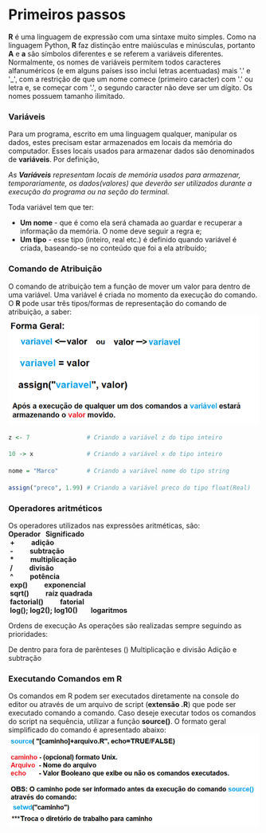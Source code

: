 # Primeiros passos
**R** é uma linguagem de expressão com uma sintaxe muito simples. Como na linguagem Python, **R** faz distinção entre maiúsculas e minúsculas, portanto **A** e **a** são símbolos diferentes e se referem a variáveis diferentes.
Normalmente, os nomes de variáveis permitem todos caracteres alfanuméricos (e em alguns países isso inclui letras acentuadas) mais '.' e '_', com a restrição de que um nome comece (primeiro caracter) com '.' ou letra e, se começar com '.', o segundo caracter não deve ser um dígito. Os nomes possuem tamanho ilimitado.

### Variáveis

Para um programa, escrito em uma linguagem qualquer, manipular os dados, estes precisam estar armazenados em locais da memória do computador. Esses locais usados para armazenar dados são denominados de **variáveis**. Por definição,

*As **Variáveis** representam locais de memória usados para armazenar, temporariamente, os dados(valores) que deverão ser utilizados durante a execução do programa ou na seção do terminal.*

Toda variável tem que ter:

+ <b>Um nome</b> - que é como ela será chamada ao guardar e recuperar a informação da memória. O nome deve seguir a regra e;
+ <b>Um tipo</b> - esse tipo (inteiro, real etc.) é definido quando variável é criada, baseando-se no conteúdo que foi a ela atribuído; 

### Comando de Atribuição

O comando de atribuição tem a função de mover um valor para dentro de uma variável. Uma variável é criada no momento da execução do comando. O **R** pode usar três tipos/formas de representação do comando de atribuição, a saber:<br>
![atribuicao](/markdowns/imagens/atribuicao.png)

``` R
z <- 7                # Criando a variável z do tipo inteiro

10 -> x               # Criando a variável x do tipo inteiro

nome = "Marco"        # Criando a variável nome do tipo string

assign("preco", 1.99) # Criando a variável preco do tipo float(Real)
```
### Operadores aritméticos
Os operadores utilizados nas expressões aritméticas, são:<br>
<b>Operador&nbsp;&nbsp;&nbsp;Significado<br>
&nbsp;+&nbsp;&nbsp;&nbsp;&nbsp;&nbsp;&nbsp;&nbsp;&nbsp;&nbsp;&nbsp;adição<br>
&nbsp;-&nbsp;&nbsp;&nbsp;&nbsp;&nbsp;&nbsp;&nbsp;&nbsp;&nbsp;&nbsp;subtração<br>
&nbsp;*&nbsp;&nbsp;&nbsp;&nbsp;&nbsp;&nbsp;&nbsp;&nbsp;&nbsp;&nbsp;multiplicação<br>
&nbsp;/&nbsp;&nbsp;&nbsp;&nbsp;&nbsp;&nbsp;&nbsp;&nbsp;&nbsp;&nbsp;divisão<br>
&nbsp;^&nbsp;&nbsp;&nbsp;&nbsp;&nbsp;&nbsp;&nbsp;&nbsp;&nbsp;&nbsp;potência<br>
&nbsp;exp()&nbsp;&nbsp;&nbsp;&nbsp;&nbsp;&nbsp;&nbsp;&nbsp;&nbsp;&nbsp;exponencial<br>
&nbsp;sqrt()&nbsp;&nbsp;&nbsp;&nbsp;&nbsp;&nbsp;&nbsp;&nbsp;&nbsp;&nbsp;raíz quadrada<br>
&nbsp;factorial()&nbsp;&nbsp;&nbsp;&nbsp;&nbsp;&nbsp;&nbsp;&nbsp;&nbsp;&nbsp;fatorial<br>
&nbsp;log(); log2(); log10()&nbsp;&nbsp;&nbsp;&nbsp;&nbsp;&nbsp;&nbsp;&nbsp;logaritmos<br>
</b>

Ordens de execução
As operações são realizadas sempre seguindo as prioridades:

De dentro para fora de parênteses ()
Multiplicação e divisão
Adição e subtração



### Executando Comandos em R

Os comandos em R podem ser executados diretamente na console do editor ou através de um arquivo de script (**extensão .R**) que pode ser executado comando a comando. Caso deseje executar todos os comandos do script na sequência, utilizar a função **source()**. O formato geral simplificado do comando é apresentado abaixo:</br>
![excecao](/markdowns/imagens/source.png)

